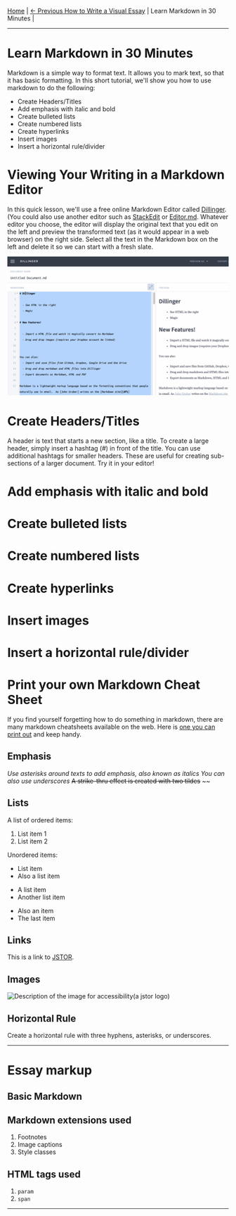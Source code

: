 [Home](../) | [<- Previous How to Write a Visual Essay](authoring-intro.md) | Learn Markdown in 30 Minutes | 
___

# Learn Markdown in 30 Minutes

Markdown is a simple way to format text. It allows you to mark text, so that it has basic formatting. In this short tutorial, we'll show you how to use markdown to do the following:

* Create Headers/Titles
* Add emphasis with italic and bold
* Create bulleted lists
* Create numbered lists
* Create hyperlinks
* Insert images
* Insert a horizontal rule/divider

# Viewing Your Writing in a Markdown Editor

In this quick lesson, we'll use a free online Markdown Editor called [Dillinger](http://dillinger.io). (You could also use another editor such as [StackEdit](http://stackedit.io) or [Editor.md](https://pandao.github.io/editor.md/en.html). Whatever editor you choose, the editor will display the original text that you edit on the left and preview the transformed text (as it would appear in a web browser) on the right side. Select all the text in the Markdown box on the left and delete it so we can start with a fresh slate.

![Deleting all the text in left box of Dillinger](delete-left-box.gif)

# Create Headers/Titles

A header is text that starts a new section, like a title. To create a large header, simply insert a hashtag (#) in front of the title. You can use additional hashtags for smaller headers. These are useful for creating sub-sections of a larger document. Try it in your editor!

# Add emphasis with italic and bold

# Create bulleted lists

# Create numbered lists

# Create hyperlinks

# Insert images

# Insert a horizontal rule/divider




# Print your own Markdown Cheat Sheet
If you find yourself forgetting how to do something in markdown, there are many markdown cheatsheets available on the web. Here is [one you can print out](https://guides.github.com/pdfs/markdown-cheatsheet-online.pdf) and keep handy.

## Emphasis

*Use asterisks around texts to add emphasis, also known as italics*
_You can also use underscores_
~~A strike-thru effect is created with two tildes~~ ~~

## Lists

A list of ordered items:
1. List item 1
2. List item 2

Unordered items:
* List item
* Also a list item

+ A list item
+ Another list item

- Also an item
- The last item

## Links

This is a link to [JSTOR](http://jstor.org). 

## Images

![Description of the image for accessibility(a jstor logo)](https://ithaka-labs.s3.amazonaws.com/static-files/images/tdm/tdmdocs/logoJSTOR.png)

## Horizontal Rule

Create a horizontal rule with three hyphens, asterisks, or underscores.
____
# Essay markup

## Basic Markdown

## Markdown extensions used

1. Footnotes
1. Image captions
1. Style classes

## HTML tags used

1. `param`
1. `span`

___
